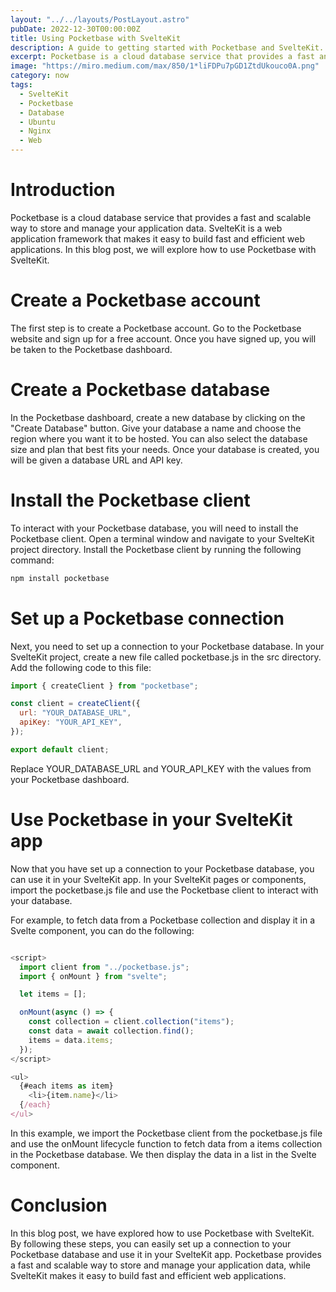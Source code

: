 ```yaml
---
layout: "../../layouts/PostLayout.astro"
pubDate: 2022-12-30T00:00:00Z
title: Using Pocketbase with SvelteKit
description: A guide to getting started with Pocketbase and SvelteKit.
excerpt: Pocketbase is a cloud database service that provides a fast and scalable way to store and manage your application data. SvelteKit is a web application framework that makes it easy to build fast and efficient web applications.
image: "https://miro.medium.com/max/850/1*liFDPu7pGD1ZtdUkouco0A.png"
category: now
tags:
  - SvelteKit
  - Pocketbase
  - Database
  - Ubuntu
  - Nginx
  - Web
---
```


# Introduction

Pocketbase is a cloud database service that provides a fast and scalable way to store and manage your application data. SvelteKit is a web application framework that makes it easy to build fast and efficient web applications. In this blog post, we will explore how to use Pocketbase with SvelteKit.

# Create a Pocketbase account

The first step is to create a Pocketbase account. Go to the Pocketbase website and sign up for a free account. Once you have signed up, you will be taken to the Pocketbase dashboard.

# Create a Pocketbase database

In the Pocketbase dashboard, create a new database by clicking on the "Create Database" button. Give your database a name and choose the region where you want it to be hosted. You can also select the database size and plan that best fits your needs. Once your database is created, you will be given a database URL and API key.

# Install the Pocketbase client

To interact with your Pocketbase database, you will need to install the Pocketbase client. Open a terminal window and navigate to your SvelteKit project directory. Install the Pocketbase client by running the following command:

```bash
npm install pocketbase
```

# Set up a Pocketbase connection

Next, you need to set up a connection to your Pocketbase database. In your SvelteKit project, create a new file called pocketbase.js in the src directory. Add the following code to this file:

```javascript
import { createClient } from "pocketbase";

const client = createClient({
  url: "YOUR_DATABASE_URL",
  apiKey: "YOUR_API_KEY",
});

export default client;
```

Replace YOUR_DATABASE_URL and YOUR_API_KEY with the values from your Pocketbase dashboard.

# Use Pocketbase in your SvelteKit app

Now that you have set up a connection to your Pocketbase database, you can use it in your SvelteKit app. In your SvelteKit pages or components, import the pocketbase.js file and use the Pocketbase client to interact with your database.

For example, to fetch data from a Pocketbase collection and display it in a Svelte component, you can do the following:

```javascript

<script>
  import client from "../pocketbase.js";
  import { onMount } from "svelte";

  let items = [];

  onMount(async () => {
    const collection = client.collection("items");
    const data = await collection.find();
    items = data.items;
  });
</script>

<ul>
  {#each items as item}
    <li>{item.name}</li>
  {/each}
</ul>
```

In this example, we import the Pocketbase client from the pocketbase.js file and use the onMount lifecycle function to fetch data from a items collection in the Pocketbase database. We then display the data in a list in the Svelte component.

# Conclusion

In this blog post, we have explored how to use Pocketbase with SvelteKit. By following these steps, you can easily set up a connection to your Pocketbase database and use it in your SvelteKit app. Pocketbase provides a fast and scalable way to store and manage your application data, while SvelteKit makes it easy to build fast and efficient web applications.
